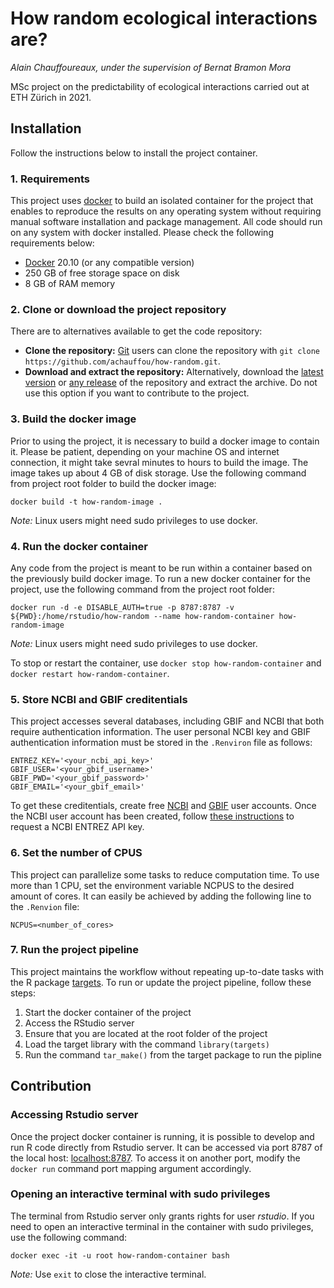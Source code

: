 # How random ecological interactions are?
*Alain Chauffoureaux, under the supervision of Bernat Bramon Mora*

MSc project on the predictability of ecological interactions carried out at ETH Zürich in 2021.

## Installation
Follow the instructions below to install the project container.

### 1. Requirements
This project uses [docker](https://docs.docker.com/) to build an isolated container for the project that enables to reproduce the results on any operating system without requiring manual software installation and package management. All code should run on any system with docker installed. Please check the following requirements below:
* [Docker](https://docs.docker.com/get-docker/) 20.10 (or any compatible version)
* 250 GB of free storage space on disk
* 8 GB of RAM memory

### 2. Clone or download the project repository
There are to alternatives available to get the code repository:
* **Clone the repository:** [Git](https://git-scm.com/) users can clone the repository with `git clone https://github.com/achauffou/how-random.git`.
* **Download and extract the repository:** Alternatively, download the [latest version](https://github.com/achauffou/how-random) or [any release](https://github.com/achauffou/how-random/releases) of the repository and extract the archive. Do not use this option if you want to contribute to the project.

### 3. Build the docker image
Prior to using the project, it is necessary to build a docker image to contain it. Please be patient, depending on your machine OS and internet connection, it might take sevral minutes to hours to build the image. The image takes up about 4 GB of disk storage. Use the following command from project root folder to build the docker image:
```
docker build -t how-random-image .
```
*Note:* Linux users might need sudo privileges to use docker.

### 4. Run the docker container
Any code from the project is meant to be run within a container based on the previously build docker image. To run a new docker container for the project, use the following command from the project root folder:
```
docker run -d -e DISABLE_AUTH=true -p 8787:8787 -v ${PWD}:/home/rstudio/how-random --name how-random-container how-random-image
```
*Note:* Linux users might need sudo privileges to use docker.

To stop or restart the container, use `docker stop how-random-container` and `docker restart how-random-container`.

### 5. Store NCBI and GBIF creditentials
This project accesses several databases, including GBIF and NCBI that both require authentication information. The user personal NCBI key and GBIF authentication information must be stored in the `.Renviron` file as follows:
```
ENTREZ_KEY='<your_ncbi_api_key>'
GBIF_USER='<your_gbif_username>'
GBIF_PWD='<your_gbif_password>'
GBIF_EMAIL='<your_gbif_email>'
```
To get these creditentials, create free [NCBI](https://www.ncbi.nlm.nih.gov/account/) and [GBIF](https://www.gbif.org/user/profile) user accounts. Once the NCBI user account has been created, follow [these instructions](https://ncbiinsights.ncbi.nlm.nih.gov/2017/11/02/new-api-keys-for-the-e-utilities/) to request a NCBI ENTREZ API key.

### 6. Set the number of CPUS
This project can parallelize some tasks to reduce computation time. To use more than 1 CPU, set the environment variable NCPUS to the desired amount of cores. It can easily be achieved by adding the following line to the `.Renvion` file:
```
NCPUS=<number_of_cores>
```

### 7. Run the project pipeline
This project maintains the workflow without repeating up-to-date tasks with the R package [targets](https://books.ropensci.org/targets/). To run or update the project pipeline, follow these steps:
1. Start the docker container of the project
2. Access the RStudio server
3. Ensure that you are located at the root folder of the project
4. Load the target library with the command `library(targets)`
5. Run the command `tar_make()` from the target package to run the pipline

## Contribution
### Accessing Rstudio server
Once the project docker container is running, it is possible to develop and run R code directly from Rstudio server. It can be accessed via port 8787 of the local host: [localhost:8787](localhost:8787). To access it on another port, modify the `docker run` command port mapping argument accordingly.

### Opening an interactive terminal with sudo privileges
The terminal from Rstudio server only grants rights for user *rstudio*. If you need to open an interactive terminal in the container with sudo privileges, use the following command:
```
docker exec -it -u root how-random-container bash
```
*Note:* Use `exit` to close the interactive terminal.
